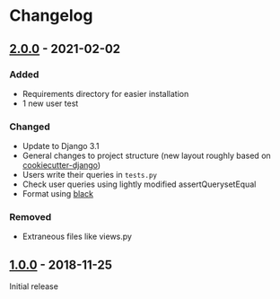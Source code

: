 # Changelog

## [2.0.0] - 2021-02-02
### Added
- Requirements directory for easier installation
- 1 new user test

### Changed
- Update to Django 3.1
- General changes to project structure (new layout roughly based on [cookiecutter-django])
- Users write their queries in `tests.py`
- Check user queries using lightly modified assertQuerysetEqual
- Format using [black]

### Removed
- Extraneous files like views.py

## [1.0.0] - 2018-11-25
Initial release

[2.0.0]: https://github.com/ellen364/Django-Hospital/compare/v1.0.0...v2.0.0
[1.0.0]: https://github.com/ellen364/Django-Hospital/releases/tag/v1.0.0
[black]: https://black.readthedocs.io/en/stable/
[cookiecutter-django]: https://github.com/pydanny/cookiecutter-django
